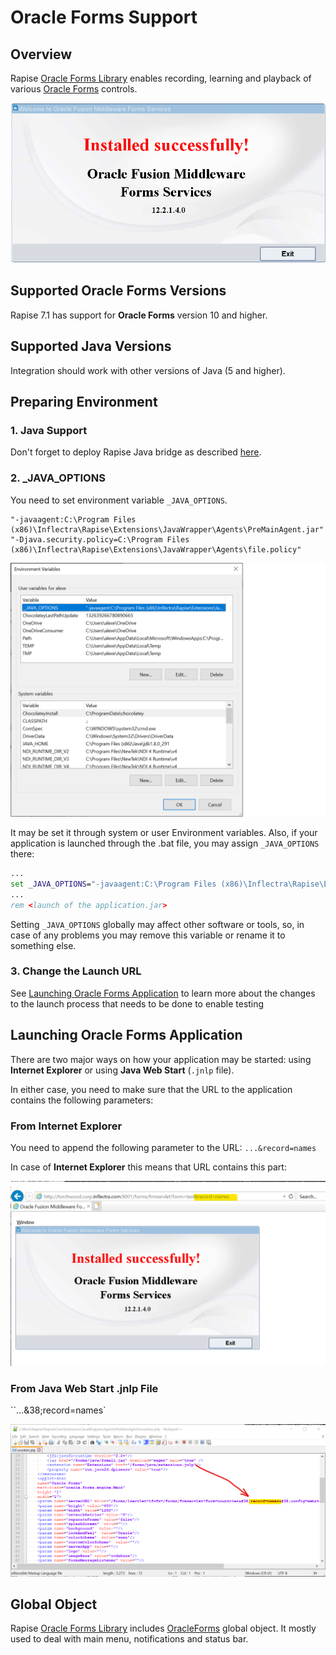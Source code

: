 # Oracle Forms Support

## Overview
Rapise [Oracle Forms Library](../Libraries/ses_lib_oracleforms.md) enables recording, learning and playback of various [Oracle Forms](https://www.oracle.com/application-development/technologies/forms/forms.html) controls. 

![Oracle Forms Test Screen](./img/of_test.png)

## Supported Oracle Forms Versions
Rapise 7.1 has support for **Oracle Forms** version 10 and higher.

## Supported Java Versions

Integration should work with other versions of Java (5 and higher). 

## Preparing Environment

### 1. Java Support
Don't forget to deploy Rapise Java bridge as described [here](./java_awt_swing_testing.md#java-bridge-installation).

### 2. _JAVA_OPTIONS
You need to set environment variable `_JAVA_OPTIONS`.

```
"-javaagent:C:\Program Files (x86)\Inflectra\Rapise\Extensions\JavaWrapper\Agents\PreMainAgent.jar" "-Djava.security.policy=C:\Program Files (x86)\Inflectra\Rapise\Extensions\JavaWrapper\Agents\file.policy"
```

![_JAVA_OPTIONS](./img/of_java_options.png)

It may be set it through system or user Environment variables. Also, if your application is launched through the .bat file, you may assign `_JAVA_OPTIONS` there:

```cmd
...
set _JAVA_OPTIONS="-javaagent:C:\Program Files (x86)\Inflectra\Rapise\Extensions\JavaWrapper\Agents\PreMainAgent.jar" "-Djava.security.policy=C:\Program Files (x86)\Inflectra\Rapise\Extensions\JavaWrapper\Agents\file.policy"
...
rem <launch of the application.jar>
```

Setting `_JAVA_OPTIONS` globally may affect other software or tools, so, in case of any problems you may remove this variable or rename it to something else.

### 3. Change the Launch URL
See [Launching Oracle Forms Application](#launching-oracle-forms-application) to learn more about the changes to the launch process that needs to be done to enable testing


## Launching Oracle Forms Application
There are two major ways on how your application may be started: using **Internet Explorer** or using **Java Web Start** (`.jnlp` file).

In either case, you need to make sure that the URL to the application contains the following parameters:

### From Internet Explorer
You need to append the following parameter to the URL:
`...&record=names`

In case of **Internet Explorer** this means that URL contains this part:

![URL IE](./img/of_ie_url.png)

### From Java Web Start .jnlp File
``...&38;record=names`

![URL JNLP](./img/of_jnlp_url.png)


## Global Object
Rapise [Oracle Forms Library](../Libraries/ses_lib_oracleforms.md)  includes [OracleForms](../Libraries/OracleForms.md) global object. It mostly used to deal with main menu, notifications and status bar.